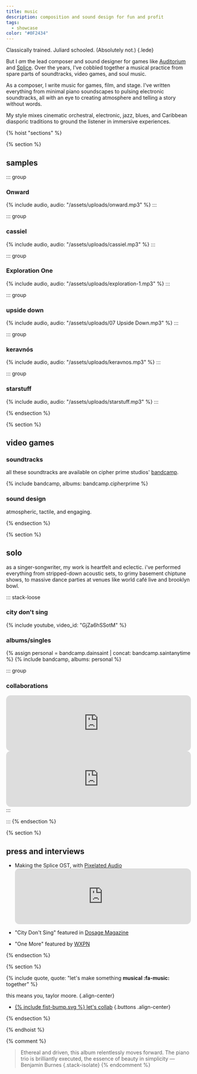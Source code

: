 ```yaml
---
title: music
description: composition and sound design for fun and profit
tags:
  - showcase
color: "#0F2434"
---
```


Classically trained. Juliard schooled. (Absolutely not.)
{.lede}

But I _am_ the lead composer and sound designer for games like [Auditorium](https://cipherprime.com/games/auditorium) and [Splice](https://cipherprime.com/games/splice). Over the years, I've cobbled together a musical practice from spare parts of soundtracks, video games, and soul music.

As a composer, I write music for games, film, and stage. I've written everything from minimal piano soundscapes to pulsing electronic soundtracks, all with an eye to creating atmosphere and telling a story without words.

My style mixes cinematic orchestral, electronic, jazz, blues, and Caribbean diasporic traditions to ground the listener in immersive experiences.

{% hoist "sections" %}

{% section %}

## samples

<div class="grid grid-2">

::: group

### Onward

{% include audio, audio: "/assets/uploads/onward.mp3" %}
:::

::: group
### cassiel
{% include audio, audio: "/assets/uploads/cassiel.mp3" %}
:::

::: group
### Exploration One
{% include audio, audio: "/assets/uploads/exploration-1.mp3" %}
:::

::: group
### upside down
{% include audio, audio: "/assets/uploads/07 Upside Down.mp3" %}
:::

::: group
### keravnós
{% include audio, audio: "/assets/uploads/keravnos.mp3" %}
:::

::: group
### starstuff
{% include audio, audio: "/assets/uploads/starstuff.mp3" %}
:::

</div>

{% endsection %}

{% section %}

## video games
### soundtracks
all these soundtracks are available on cipher prime studios' [bandcamp](https://cipherprime.bandcamp.com/).

{% include bandcamp, albums: bandcamp.cipherprime %}

### sound design
atmospheric, tactile, and engaging.

{% endsection %}

{% section %}

## solo

as a singer-songwriter, my work is heartfelt and eclectic. i've performed everything from stripped-down acoustic sets, to grimy basement chiptune shows, to massive dance parties at venues like world café live and brooklyn bowl.

::: stack-loose

### city don't sing

{% include youtube, video_id: "GjZa6hSSotM" %}

### albums/singles

{% assign personal = bandcamp.dainsaint | concat: bandcamp.saintanytime %}
{% include bandcamp, albums: personal %}

::: group

### collaborations

  <iframe style="border-radius:12px; background: var(--color-alpha)" src="https://open.spotify.com/embed/track/558ltuhYDwXj5lHlO6GT4P?theme=0" width="100%" height="152" frameBorder="0" allowfullscreen="" allow="autoplay; clipboard-write; encrypted-media; fullscreen; picture-in-picture" loading="lazy"></iframe>

  <iframe style="border-radius:12px; background: var(--color-alpha)" src="https://open.spotify.com/embed/album/7F5xABrHeCQlf1FbKDniIZ?theme=0" width="100%" height="152" frameBorder="0" allowfullscreen="" allow="autoplay; clipboard-write; encrypted-media; fullscreen; picture-in-picture" loading="lazy"></iframe>
  :::
  
  :::
{% endsection %}

{% section %}

## press and interviews

- Making the Splice OST, with [Pixelated Audio](https://pixelatedaudio.com/splice)<iframe style="border-radius:12px; background: var(--color-alpha)" src="https://open.spotify.com/embed/episode/1hcn6xpGjb4nSBlDTX6YMs" width="100%" height="152" frameBorder="0" allowfullscreen="" allow="autoplay; clipboard-write; encrypted-media; fullscreen; picture-in-picture" loading="lazy"></iframe>

- "City Don't Sing" featured in [Dosage Magazine](https://www.dosagemagazine.com/dain-saint-makes-a-beautiful-noise-and-vision-with-city-dont-sing/)
- "One More" featured by [WXPN](https://xpn.org/2017/07/17/items-tagged-philadelphia-back-life-back-reality/)

{% endsection %}

{% section %}

{% include quote, quote: "let's make something **musical :fa-music:** together" %}

this means you, taylor moore.
{.align-center}

- [{% include fist-bump.svg %} let's collab](/collab)
  {.buttons .align-center}

{% endsection %}

{% endhoist %}

{% comment %}

> Ethereal and driven, this album relentlessly moves forward. The piano trio is brilliantly executed, the essence of beauty in simplicity
> — Benjamin Burnes
> {.stack-isolate}
> {% endcomment %}
